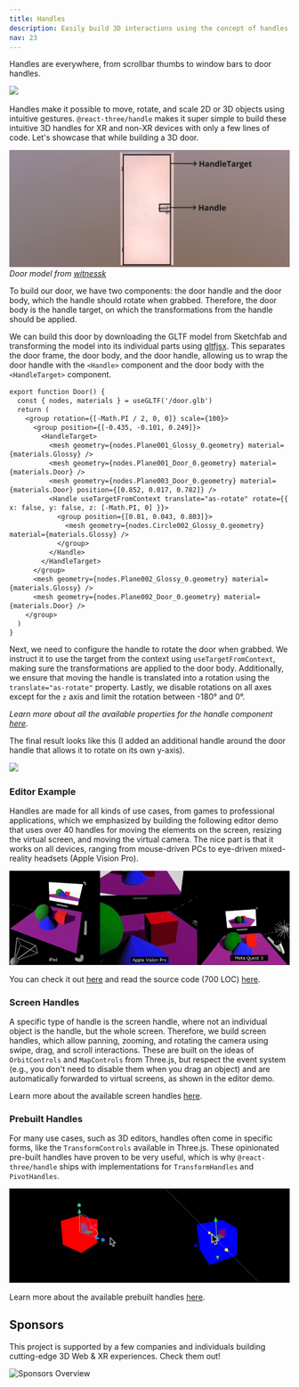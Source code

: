 ```yaml
---
title: Handles  
description: Easily build 3D interactions using the concept of handles  
nav: 23  
---
```


Handles are everywhere, from scrollbar thumbs to window bars to door handles.

![](./react-three-handle-gif-1.gif)

Handles make it possible to move, rotate, and scale 2D or 3D objects using intuitive gestures. `@react-three/handle` makes it super simple to build these intuitive 3D handles for XR and non-XR devices with only a few lines of code. Let's showcase that while building a 3D door.

![](./annotated-door.jpg)  
_Door model from [witnessk](https://sketchfab.com/witnessk)_

To build our door, we have two components: the door handle and the door body, which the handle should rotate when grabbed. Therefore, the door body is the handle target, on which the transformations from the handle should be applied.

We can build this door by downloading the GLTF model from Sketchfab and transforming the model into its individual parts using [gltfjsx](https://gltf.pmnd.rs/). This separates the door frame, the door body, and the door handle, allowing us to wrap the door handle with the `<Handle>` component and the door body with the `<HandleTarget>` component.

```tsx {6,10,14-15}
export function Door() {
  const { nodes, materials } = useGLTF('/door.glb')
  return (
    <group rotation={[-Math.PI / 2, 0, 0]} scale={100}>
      <group position={[-0.435, -0.101, 0.249]}>
        <HandleTarget>
          <mesh geometry={nodes.Plane001_Glossy_0.geometry} material={materials.Glossy} />
          <mesh geometry={nodes.Plane001_Door_0.geometry} material={materials.Door} />
          <mesh geometry={nodes.Plane003_Door_0.geometry} material={materials.Door} position={[0.852, 0.017, 0.782]} />
          <Handle useTargetFromContext translate="as-rotate" rotate={{ x: false, y: false, z: [-Math.PI, 0] }}>
            <group position={[0.81, 0.043, 0.803]}>
              <mesh geometry={nodes.Circle002_Glossy_0.geometry} material={materials.Glossy} />
            </group>
          </Handle>
        </HandleTarget>
      </group>
      <mesh geometry={nodes.Plane002_Glossy_0.geometry} material={materials.Glossy} />
      <mesh geometry={nodes.Plane002_Door_0.geometry} material={materials.Door} />
    </group>
  )
}
```

Next, we need to configure the handle to rotate the door when grabbed. We instruct it to use the target from the context using `useTargetFromContext`, making sure the transformations are applied to the door body. Additionally, we ensure that moving the handle is translated into a rotation using the `translate="as-rotate"` property. Lastly, we disable rotations on all axes except for the `z` axis and limit the rotation between -180° and 0°.

*Learn more about all the available properties for the handle component [here](./handle-component.md).*

The final result looks like this (I added an additional handle around the door handle that allows it to rotate on its own y-axis).

![](./door-handle.gif)

### Editor Example

Handles are made for all kinds of use cases, from games to professional applications, which we emphasized by building the following editor demo that uses over 40 handles for moving the elements on the screen, resizing the virtual screen, and moving the virtual camera. The nice part is that it works on all devices, ranging from mouse-driven PCs to eye-driven mixed-reality headsets (Apple Vision Pro).

![](./editor.gif)

You can check it out [here](https://pmndrs.github.io/xr/examples/editor/) and read the source code (700 LOC) [here](https://github.com/pmndrs/xr/tree/main/examples/editor/app.tsx).

### Screen Handles

A specific type of handle is the screen handle, where not an individual object is the handle, but the whole screen. Therefore, we build screen handles, which allow panning, zooming, and rotating the camera using swipe, drag, and scroll interactions. These are built on the ideas of `OrbitControls` and `MapControls` from Three.js, but respect the event system (e.g., you don't need to disable them when you drag an object) and are automatically forwarded to virtual screens, as shown in the editor demo.

Learn more about the available screen handles [here](./screen-handle-components.md).

### Prebuilt Handles

For many use cases, such as 3D editors, handles often come in specific forms, like the `TransformControls` available in Three.js. These opinionated pre-built handles have proven to be very useful, which is why `@react-three/handle` ships with implementations for `TransformHandles` and `PivotHandles`.

![](./prebuild-handles.gif)

Learn more about the available prebuilt handles [here](./screen-handle-components.md).

## Sponsors

This project is supported by a few companies and individuals building cutting-edge 3D Web & XR experiences. Check them out!

![Sponsors Overview](https://bbohlender.github.io/sponsors/screenshot.png)